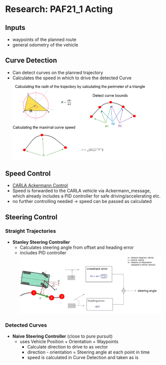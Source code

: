 # Research: PAF21_1 Acting

## Inputs

- waypoints of the planned route
- general odometry of the vehicle

## Curve Detection

- Can detect curves on the planned trajectory
- Calculates the speed in which to drive the detected Curve
![Curve](../../00_assets/research_assets/curve_detection_paf21_1.png)

## Speed Control

- [CARLA Ackermann Control](https://carla.readthedocs.io/projects/ros-bridge/en/latest/carla_ackermann_control/)
- Speed is forwarded to the CARLA vehicle via Ackermann_message, which already includes a PID controller for safe driving/accelerating etc.
- no further controlling needed  -> speed can be passed as calculated

## Steering Control

### Straight Trajectories

- **Stanley Steering Controller**
  - Calculates steering angle from offset and heading error
  - includes PID controller
 ![Stanley Controller](../../00_assets/research_assets/stanley_paf21_1.png)

### Detected Curves

- **Naive Steering Controller** (close to pure pursuit)
  - uses Vehicle Position + Orientation + Waypoints
    - Calculate direction to drive to as vector
    - direction - orientation = Steering angle at each point in time
    - speed is calculated in Curve Detection and taken as is
